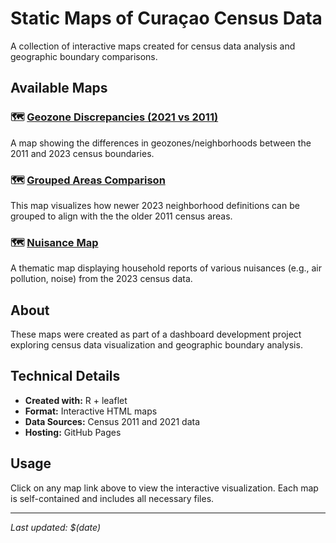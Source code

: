 # Static Maps of Curaçao Census Data

A collection of interactive maps created for census data analysis and geographic boundary comparisons.

## Available Maps

### 🗺️ [Geozone Discrepancies (2021 vs 2011)](geozone_discrepancies_b2021_b2011c.html)
A map showing the differences in geozones/neighborhoods between the 2011 and 2023 census boundaries.

### 🗺️ [Grouped Areas Comparison](grouped_2021_2011_areas.html)
This map visualizes how newer 2023 neighborhood definitions can be grouped to align with the the older 2011 census areas.

### 🗺️ [Nuisance Map](nuisance_map.html)
A thematic map displaying household reports of various nuisances (e.g., air pollution, noise) from the 2023 census data.

## About

These maps were created as part of a dashboard development project exploring census data visualization and geographic boundary analysis.

## Technical Details

- **Created with:** R + leaflet
- **Format:** Interactive HTML maps
- **Data Sources:** Census 2011 and 2021 data
- **Hosting:** GitHub Pages

## Usage

Click on any map link above to view the interactive visualization. Each map is self-contained and includes all necessary files.

---

*Last updated: $(date)*